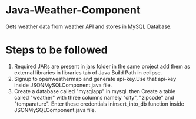 # Java-Weather-Component
Gets weather data from weather API and stores in MySQL Database.

# Steps to be followed
1. Required JARs are present in jars folder in the same project add them as external libraries in libraries tab of Java Build Path in eclipse.
2. Signup to openweathermap and generate api-key.Use that api-key inside JSONMySQLComponent.java file. 
3. Create a database called "mysqlapp" in mysql. then Create a table called "weather" with three columns namely "city", "zipcode" and "temparature". Enter these credentials ininsert_into_db function inside JSONMySQLComponent.java file.

